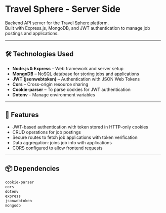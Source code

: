 # Travel Sphere - Server Side

Backend API server for the Travel Sphere platform.  
Built with Express.js, MongoDB, and JWT authentication to manage job postings and applications.

---

## 🛠️ Technologies Used

- **Node.js & Express** – Web framework and server setup  
- **MongoDB** – NoSQL database for storing jobs and applications  
- **JWT (jsonwebtoken)** – Authentication with JSON Web Tokens  
- **Cors** – Cross-origin resource sharing  
- **Cookie-parser** – To parse cookies for JWT authentication  
- **Dotenv** – Manage environment variables  

---

## 🚀 Features

- JWT-based authentication with token stored in HTTP-only cookies  
- CRUD operations for job postings  
- Secure routes to fetch job applications with token verification  
- Data aggregation: joins job info with applications  
- CORS configured to allow frontend requests  

---

## 📦 Dependencies

```bash
cookie-parser
cors
dotenv
express
jsonwebtoken
mongodb
